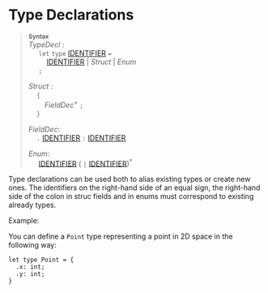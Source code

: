 # Type Declarations

> **<sup>Syntax</sup>**\
> _TypeDecl_ :\
> &nbsp;&nbsp;&nbsp;&nbsp; `let` `type` [IDENTIFIER](/lexical_structure/identifiers.md) `=`\
> &nbsp;&nbsp;&nbsp;&nbsp;&nbsp;&nbsp;&nbsp;&nbsp; [IDENTIFIER](/lexical_structure/identifiers.md) | _Struct_ | _Enum_\
> &nbsp;&nbsp;&nbsp;&nbsp; `;`
>
> _Struct_ :\
> &nbsp;&nbsp;&nbsp;&nbsp;`{`\
> &nbsp;&nbsp;&nbsp;&nbsp;&nbsp;&nbsp;&nbsp;&nbsp;_FieldDec_<sup>+</sup> `;`\
> &nbsp;&nbsp;&nbsp;&nbsp;`}`
>
> _FieldDec_:\
> &nbsp;&nbsp;&nbsp;&nbsp;`.` [IDENTIFIER](/lexical_structure/identifiers.md) `:` [IDENTIFIER](/lexical_structure/identifiers.md)
>
> _Enum_:\
> &nbsp;&nbsp;&nbsp;&nbsp; [IDENTIFIER](/lexical_structure/identifiers.md) ( `|` [IDENTIFIER](/lexical_structure/identifiers.md))<sup>*</sup>

Type declarations can be used both to alias existing types or create new ones. The identifiers on the right-hand side of an equal sign, the right-hand side of the colon in struc fields and in enums must correspond to existing already types.

Example:

You can define a `Point` type representing a point in 2D space in the following way:

```
let type Point = {
  .x: int;
  .y: int;
}
```
